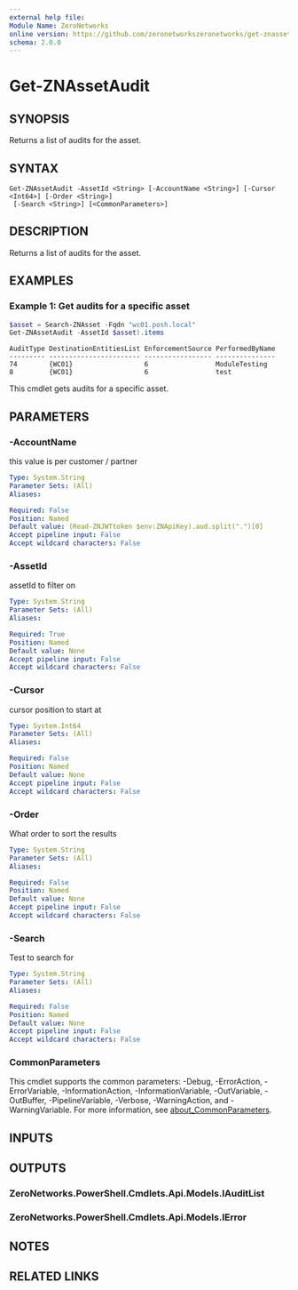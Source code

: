 ```yaml
---
external help file:
Module Name: ZeroNetworks
online version: https://github.com/zeronetworkszeronetworks/get-znassetaudit
schema: 2.0.0
---
```


# Get-ZNAssetAudit

## SYNOPSIS
Returns a list of audits for the asset.

## SYNTAX

```
Get-ZNAssetAudit -AssetId <String> [-AccountName <String>] [-Cursor <Int64>] [-Order <String>]
 [-Search <String>] [<CommonParameters>]
```

## DESCRIPTION
Returns a list of audits for the asset.

## EXAMPLES

### Example 1: Get audits for a specific asset
```powershell
$asset = Search-ZNAsset -Fqdn "wc01.posh.local"
Get-ZNAssetAudit -AssetId $asset).items
```

```output
AuditType DestinationEntitiesList EnforcementSource PerformedByName
--------- ----------------------- ----------------- ---------------
74        {WC01}                  6                 ModuleTesting
8         {WC01}                  6                 test
```

This cmdlet gets audits for a specific asset.

## PARAMETERS

### -AccountName
this value is per customer / partner

```yaml
Type: System.String
Parameter Sets: (All)
Aliases:

Required: False
Position: Named
Default value: (Read-ZNJWTtoken $env:ZNApiKey).aud.split(".")[0]
Accept pipeline input: False
Accept wildcard characters: False
```

### -AssetId
assetId to filter on

```yaml
Type: System.String
Parameter Sets: (All)
Aliases:

Required: True
Position: Named
Default value: None
Accept pipeline input: False
Accept wildcard characters: False
```

### -Cursor
cursor position to start at

```yaml
Type: System.Int64
Parameter Sets: (All)
Aliases:

Required: False
Position: Named
Default value: None
Accept pipeline input: False
Accept wildcard characters: False
```

### -Order
What order to sort the results

```yaml
Type: System.String
Parameter Sets: (All)
Aliases:

Required: False
Position: Named
Default value: None
Accept pipeline input: False
Accept wildcard characters: False
```

### -Search
Test to search for

```yaml
Type: System.String
Parameter Sets: (All)
Aliases:

Required: False
Position: Named
Default value: None
Accept pipeline input: False
Accept wildcard characters: False
```

### CommonParameters
This cmdlet supports the common parameters: -Debug, -ErrorAction, -ErrorVariable, -InformationAction, -InformationVariable, -OutVariable, -OutBuffer, -PipelineVariable, -Verbose, -WarningAction, and -WarningVariable. For more information, see [about_CommonParameters](http://go.microsoft.com/fwlink/?LinkID=113216).

## INPUTS

## OUTPUTS

### ZeroNetworks.PowerShell.Cmdlets.Api.Models.IAuditList

### ZeroNetworks.PowerShell.Cmdlets.Api.Models.IError

## NOTES

## RELATED LINKS

